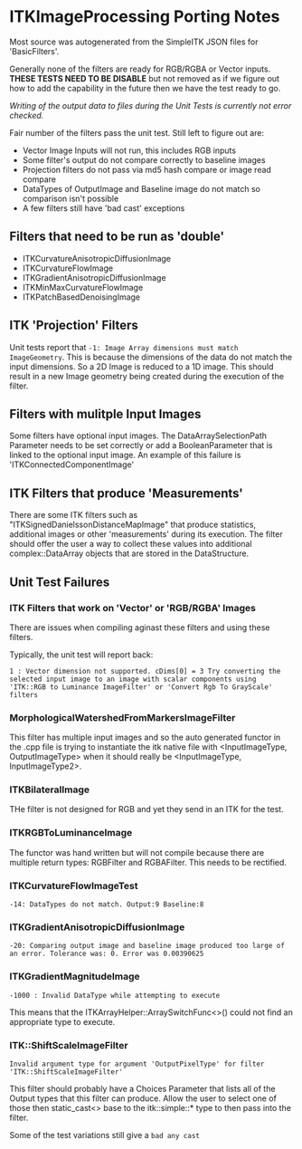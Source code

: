 # ITKImageProcessing Porting Notes #

Most source was autogenerated from the SimpleITK JSON files for 'BasicFilters'.

Generally none of the filters are ready for RGB/RGBA or Vector inputs. **THESE TESTS
NEED TO BE DISABLE** but not removed as if we figure out how to add the capability in
the future then we have the test ready to go.

*Writing of the output data to files during the Unit Tests is currently not error checked.*

Fair number of the filters pass the unit test. Still left to figure out are:

* Vector Image Inputs will not run, this includes RGB inputs
* Some filter's output do not compare correctly to baseline images
* Projection filters do not pass via md5 hash compare or image read compare
* DataTypes of OutputImage and Baseline image do not match so comparison isn't possible
* A few filters still have 'bad cast' exceptions

## Filters that need to be run as 'double' ##

* ITKCurvatureAnisotropicDiffusionImage
* ITKCurvatureFlowImage
* ITKGradientAnisotropicDiffusionImage
* ITKMinMaxCurvatureFlowImage
* ITKPatchBasedDenoisingImage

## ITK 'Projection' Filters ##

Unit tests report that ```-1: Image Array dimensions must match ImageGeometry```. This is because
the dimensions of the data do not match the input dimensions. So a 2D Image is reduced
to a 1D image. This should result in a new Image geometry being created during the
execution of the filter.

## Filters with mulitple Input Images ##

Some filters have optional input images. The DataArraySelectionPath Parameter needs
to be set correctly or add a BooleanParameter that is linked to the optional input image.
An example of this failure is 'ITKConnectedComponentImage'

## ITK Filters that produce 'Measurements' ##

There are some ITK filters such as "ITKSignedDanielssonDistanceMapImage" that produce
statistics, additional images or other 'measurements' during its execution. The filter
should offer the user a way to collect these values into additional complex::DataArray
objects that are stored in the DataStructure.

## Unit Test Failures ##

### ITK Filters that work on 'Vector' or 'RGB/RGBA' Images ###

There are issues when compiling aginast these filters and using these filters.

Typically, the unit test will report back:

```1 : Vector dimension not supported. cDims[0] = 3 Try converting the selected input image to an image with scalar components using 'ITK::RGB to Luminance ImageFilter' or 'Convert Rgb To GrayScale' filters```

### MorphologicalWatershedFromMarkersImageFilter ###
  
This filter has multiple input images and so the auto generated functor in the 
.cpp file is trying to instantiate the itk native file with <InputImageType, OutputImageType>
when it should really be <InputImageType, InputImageType2>.

### ITKBilateralImage ###

THe filter is not designed for RGB and yet they send in an ITK for the test.

### ITKRGBToLuminanceImage ###

The functor was hand written but will not compile because there are multiple return
types: RGBFilter and RGBAFilter. This needs to be rectified.

### ITKCurvatureFlowImageTest ###

```
-14: DataTypes do not match. Output:9 Baseline:8
```

### ITKGradientAnisotropicDiffusionImage ###

```
-20: Comparing output image and baseline image produced too large of an error. Tolerance was: 0. Error was 0.00390625
```

### ITKGradientMagnitudeImage ###
```
-1000 : Invalid DataType while attempting to execute
```
This means that the ITKArrayHelper::ArraySwitchFunc<>() could not find an appropriate
type to execute.

### ITK::ShiftScaleImageFilter ###

```Invalid argument type for argument 'OutputPixelType' for filter 'ITK::ShiftScaleImageFilter'```

This filter should probably have a Choices Parameter that lists all of the Output 
types that this filter can produce. Allow the user to select one of those then 
static_cast<> base to the itk::simple::* type to then pass into the filter.

Some of the test variations still give a ```bad any cast```

